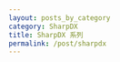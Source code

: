 ```yaml
---
layout: posts_by_category
category: SharpDX
title: SharpDX 系列
permalink: /post/sharpdx
---
```


